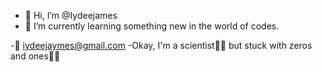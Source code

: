 - 👋 Hi, I’m @Iydeejames
- 🌱 I’m currently learning something new in the world of codes.

-📨 iydeejaymes@gmail.com
-Okay, I'm a scientist👩‍🔬 but stuck with zeros and ones👩‍💻
